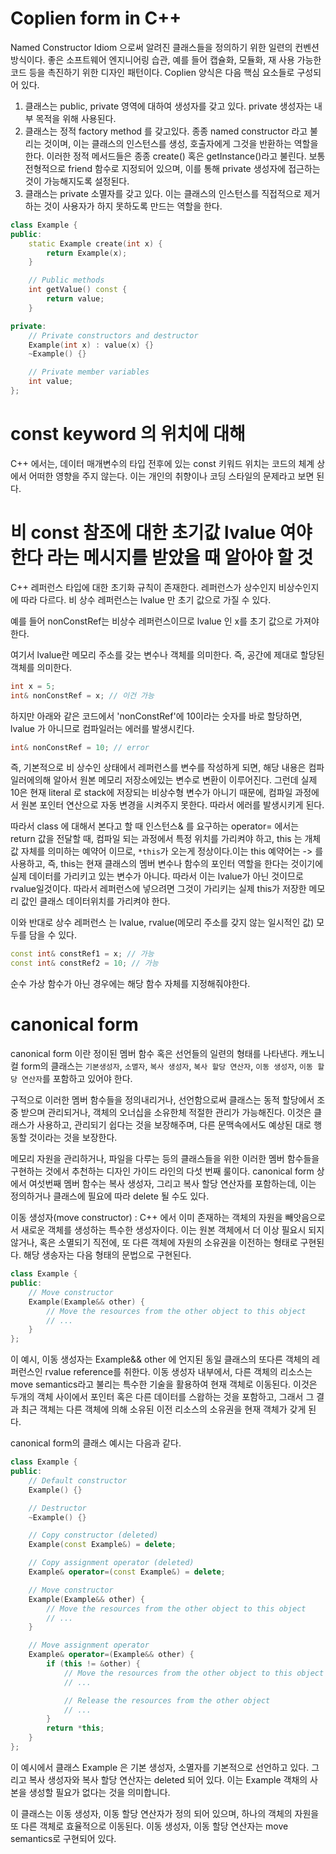 # Coplien form in C++ 
Named Constructor Idiom 으로써 알려진 클래스들을 정의하기 위한 일련의 컨벤션 방식이다. 
좋은 소프트웨어 엔지니어링 습관, 예를 들어 캡슐화, 모듈화, 재 사용 가능한 코드 등을 촉진하기 위한 디자인 패턴이다. 
Coplien 양식은 다음 핵심 요소들로 구성되어 있다. 

1. 클래스는 public, private 영역에 대하여 생성자를 갖고 있다. private 생성자는 내부 목적을 위해 사용된다. 
2. 클래스는 정적 factory method 를 갖고있다. 종종 named constructor 라고 불리는 것이며, 이는 클래스의 인스턴스를 생성, 호출자에게 그것을 반환하는 역할을 한다. 이러한 정적 메서드들은 종종 create() 혹은 getInstance()라고 불린다. 보통 전형적으로 friend 함수로 지정되어 있으며, 이를 통해 private 생성자에 접근하는 것이 가능해지도록 설정된다. 
3. 클래스는 private 소멸자를 갖고 있다. 이는 클래스의 인스턴스를 직접적으로 제거하는 것이 사용자가 하지 못하도록 만드는 역할을 한다. 

```cpp
class Example {
public:
    static Example create(int x) {
        return Example(x);
    }

    // Public methods
    int getValue() const {
        return value;
    }

private:
    // Private constructors and destructor
    Example(int x) : value(x) {}
    ~Example() {}

    // Private member variables
    int value;
};

```

# const keyword 의 위치에 대해

C++ 에서는, 데이터 매개변수의 타입 전후에 있는 const 키워드 위치는 코드의 체계 상에서 어떠한 영향을 주지 않는다. 이는 개인의 취향이나 코딩 스타일의 문제라고 보면 된다. 


# 비 const 참조에 대한 초기값 lvalue 여야 한다 라는 메시지를 받았을 때 알아야 할 것

C++ 레퍼런스 타입에 대한 초기화 규칙이 존재한다. 
레퍼런스가 상수인지 비상수인지에 따라 다르다. 비 상수 레퍼런스는 lvalue 만 초기 값으로 가질 수 있다. 

예를 들어 nonConstRef는 비상수 레퍼런스이므로 lvalue 인 x를 초기 값으로 가져야 한다. 

여기서 lvalue란 메모리 주소를 갖는 변수나 객체를 의미한다. 즉, 공간에 제대로 할당된 객체를 의미한다.

```cpp
int x = 5;
int& nonConstRef = x; // 이건 가능 
```

하지만 아래와 같은 코드에서 'nonConstRef'에 10이라는 숫자를 바로 할당하면, lvalue 가 아니므로 컴파일러는 에러를 발생시킨다. 

```cpp
int& nonConstRef = 10; // error 
```

즉, 기본적으로 비 상수인 상태에서 레퍼런스를 변수를 작성하게 되면, 해당 내용은 컴파일러에의해 알아서 원본 메모리 저장소에있는 변수로 변환이 이루어진다. 그런데 실제 10은 현재 literal 로 stack에 저장되는 비상수형 변수가 아니기 때문에, 컴파일 과정에서 원본 포인터 연산으로 자동 변경을 시켜주지 못한다. 따라서 에러를 발생시키게 된다. 

따라서 class 에 대해서 본다고 할 때 인스턴스& 를 요구하는 operator= 에서는 return 값을 전달할 때, 컴파일 되는 과정에서 특정 위치를 가리켜야 하고, this 는 개체 값 자체를 의미하는 예약어 이므로, `*this`가 오는게 정상이다.이는 this 예약어는 -> 를 사용하고, 즉, this는 현재 클래스의 멤버 변수나 함수의 포인터 역할을 한다는 것이기에 실제 데이터를 가리키고 있는 변수가 아니다. 따라서 이는 lvalue가 아닌 것이므로 rvalue일것이다. 따라서 레퍼런스에 넣으려면 그것이 가리키는 실제 this가 저장한 메모리 값인 클래스 데이터위치를 가리켜야 한다. 

이와 반대로 상수 레퍼런스 는 lvalue, rvalue(메모리 주소를 갖지 않는 일시적인 값) 모두를 담을 수 있다. 
```cpp
const int& constRef1 = x; // 가능
const int& constRef2 = 10; // 가능
```

순수 가상 함수가 아닌 경우에는 해당 함수 자체를 지정해줘야한다. 

# canonical form 

canonical form 이란 정이된 멤버 함수 혹은 선언들의 일련의 형태를 나타낸다. 캐노니컬 form의 클래스는 `기본생성자`, `소멸자`, `복사 생성자`, `복사 할당 연산자`, `이동 생성자`, `이동 할당 연산자`를 포함하고 있어야 한다. 

구적으로 이러한 멤버 함수들을 정의내리거나, 선언함으로써 클래스는 동적 할당에서 조중 받으며 관리되거나, 객체의 오너십을 소유한체 적절한 관리가 가능해진다. 이것은 클래스가 사용하고, 관리되기 쉽다는 것을 보장해주며, 다른 문맥속에서도 예상된 대로 행동할 것이라는 것을 보장한다. 

메모리 자원을 관리하거나, 파일을 다루는 등의 클래스들을 위한 이러한 멤버 함수들을 구현하는 것에서 추천하는 디자인 가이드 라인의 다섯 번째 룰이다. canonical form 상에서 여섯번째 멤버 함수는 복사 생성자, 그리고 복사 할당 연산자를 포함하는데, 이는 정의하거나 클래스에 필요에 따라 delete 될 수도 있다. 

이동 생성자(move constructor) : 
C++ 에서 이미 존재하는 객체의 자원을 빼앗음으로서 새로운 객체를 생성하는 특수한 생성자이다. 이는 원본 객체에서 더 이상 필요시 되지 않거나, 혹은 소멸되기 직전에, 또 다른 객체에 자원의 소유권을 이전하는 형태로 구현된다. 해당 생송자는 다음 형태의 문법으로 구현된다. 

```cpp
class Example {
public:
    // Move constructor
    Example(Example&& other) {
        // Move the resources from the other object to this object
        // ...
    }
};
```

이 예시, 이동 생성자는 Example&& other 에 언지된 동일 클래스의 또다른 객체의 레퍼런스인 rvalue reference를 취한다. 이동 생성자 내부에서, 다른 객체의 리소스는 move semantics라고 불리는 특수한 기술을 활용하여 현재 객체로 이동된다. 이것은 두개의 객체 사이에서 포인터 혹은 다른 데이터를 스왑하는 것을 포함하고, 그래서 그 결과 최근 객체는 다른 객체에 의해 소유된 이전 리소스의 소유권을 현재 객체가 갖게 된다. 

canonical form의 클래스 예시는 다음과 같다. 

```cpp
class Example {
public:
    // Default constructor
    Example() {}

    // Destructor
    ~Example() {}

    // Copy constructor (deleted)
    Example(const Example&) = delete;

    // Copy assignment operator (deleted)
    Example& operator=(const Example&) = delete;

    // Move constructor
    Example(Example&& other) {
        // Move the resources from the other object to this object
        // ...
    }

    // Move assignment operator
    Example& operator=(Example&& other) {
        if (this != &other) {
            // Move the resources from the other object to this object
            // ...

            // Release the resources from the other object
            // ...
        }
        return *this;
    }
};
```

이 예시에서 클래스 Example 은 기본 생성자, 소멸자를 기본적으로 선언하고 있다. 그리고 복사 생성자와 복사 할당 연산자는 deleted 되어 있다. 이는 Example 객채의 사본을 생성할 필요가 없다는 것을 의미합니다. 

이 클래스는 이동 생성자, 이동 할당 연산자가 정의 되어 있으며, 하나의 객체의 자원을 또 다른 객체로 효율적으로 이동된다. 이동 생성자, 이동 할당 연산자는 move semantics로 구현되어 있다. 